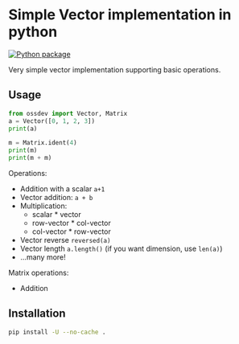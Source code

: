 # Simple Vector implementation in python 

[![Python package](https://github.com/xsebek/open-source-development-course-hw02-1/actions/workflows/test.yaml/badge.svg)](https://github.com/xsebek/open-source-development-course-hw02-1/actions/workflows/test.yaml)

Very simple vector implementation supporting basic operations.

## Usage

```python
from ossdev import Vector, Matrix
a = Vector([0, 1, 2, 3])
print(a)

m = Matrix.ident(4)
print(m)
print(m + m)
```

Operations:
- Addition with a scalar `a+1`
- Vector addition: `a + b`
- Multiplication:
  - scalar * vector
  - row-vector * col-vector
  - col-vector * row-vector
- Vector reverse `reversed(a)`
- Vector length `a.length()` (if you want dimension, use `len(a)`)
- ...many more!

Matrix operations:
- Addition

## Installation

```bash
pip install -U --no-cache . 
```
